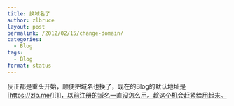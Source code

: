 ```yaml
---
title: 换域名了
author: zlbruce
layout: post
permalink: /2012/02/15/change-domain/
categories:
  - Blog
tags:
  - Blog
format: status
---
```

反正都是重头开始，顺便把域名也换了，现在的Blog的默认地址是 [https://zlb.me/][1]，以前注册的域名一直没怎么用。趁这个机会赶紧给用起来。

 [1]: https://zlb.me/ "https://zlb.me/"